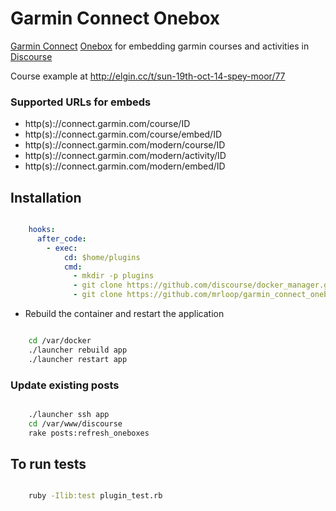 # Garmin Connect Onebox

[Garmin Connect](https://connect.garmin.com) [Onebox](https://github.com/discourse/onebox) for embedding garmin courses and activities in [Discourse](discourse.org)


Course example at http://elgin.cc/t/sun-19th-oct-14-spey-moor/77

### Supported URLs for embeds

 - http(s)://connect.garmin.com/course/ID
 - http(s)://connect.garmin.com/course/embed/ID
 - http(s)://connect.garmin.com/modern/course/ID
 - http(s)://connect.garmin.com/modern/activity/ID
 - http(s)://connect.garmin.com/modern/embed/ID

## Installation

```yml

    hooks:
      after_code:
        - exec:
            cd: $home/plugins
            cmd:
              - mkdir -p plugins
              - git clone https://github.com/discourse/docker_manager.git
              - git clone https://github.com/mrloop/garmin_connect_onebox.git

```

* Rebuild the container and restart the application

```sh

    cd /var/docker
    ./launcher rebuild app
    ./launcher restart app

```

### Update existing posts

```sh

    ./launcher ssh app
    cd /var/www/discourse
    rake posts:refresh_oneboxes

```

## To run tests

```sh

    ruby -Ilib:test plugin_test.rb

```
